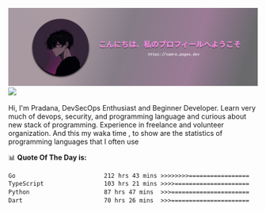 ![banner](.github/profile-markdown.png)
<img src="https://user-images.githubusercontent.com/73097560/115834477-dbab4500-a447-11eb-908a-139a6edaec5c.gif"></p>

Hi, I'm Pradana, DevSecOps Enthusiast and Beginner Developer. Learn very much of devops, security, and programming language and curious about new stack of programming. Experience in freelance and volunteer organization. And this my waka time , to show are the statistics of programming languages that I often use

📊 **Quote Of The Day is:**
<!--START_SECTION:waka-->

```txt
Go                         212 hrs 43 mins >>>>>>>>=================   31.54 %
TypeScript                 103 hrs 21 mins >>>>=====================   15.32 %
Python                     87 hrs 47 mins  >>>======================   13.02 %
Dart                       70 hrs 26 mins  >>>======================   10.44 %
```

<!--END_SECTION:waka-->
